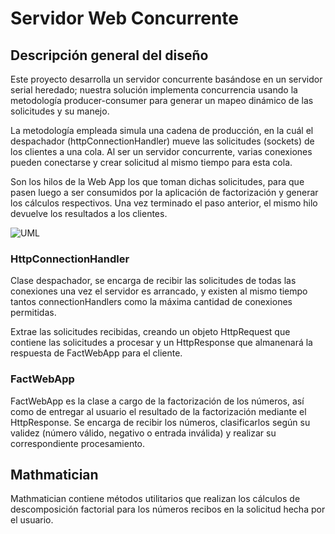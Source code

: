 # Servidor Web Concurrente

## Descripción general del diseño

Este proyecto desarrolla un servidor concurrente basándose en un servidor serial heredado; nuestra solución implementa concurrencia usando la metodología producer-consumer para generar un mapeo dinámico de las solicitudes y su manejo.

La metodología empleada simula una cadena de producción, en la cuál el despachador (httpConnectionHandler) mueve las solicitudes (sockets) de los clientes a una cola. Al ser un servidor concurrente, varias conexiones pueden conectarse y crear solicitud al mismo tiempo para esta cola.

Son los hilos de la Web App los que toman dichas solicitudes, para que  pasen luego a ser consumidos por la aplicación de factorización y generar los cálculos respectivos. Una vez terminado el paso anterior, el mismo hilo devuelve los resultados a los clientes.

![UML](/Proyecto01/design/Diseño.png "Diagrama UML")

### HttpConnectionHandler

Clase despachador, se encarga de recibir las solicitudes de todas las conexiones una vez el servidor es arrancado, y existen al mismo tiempo tantos connectionHandlers como la máxima cantidad de conexiones permitidas.

Extrae las solicitudes recibidas, creando un objeto HttpRequest que contiene las solicitudes a procesar y un HttpResponse que almanenará la respuesta de FactWebApp para el cliente.

### FactWebApp

FactWebApp es la clase a cargo de la factorización de los números, así como de entregar al usuario el resultado de la factorización mediante el HttpResponse. Se encarga de recibir los números, clasificarlos según su validez (número válido, negativo o entrada inválida) y realizar su correspondiente procesamiento.

## Mathmatician

Mathmatician contiene métodos utilitarios que realizan los cálculos de descomposición factorial para los números recibos en la solicitud hecha por el usuario.
